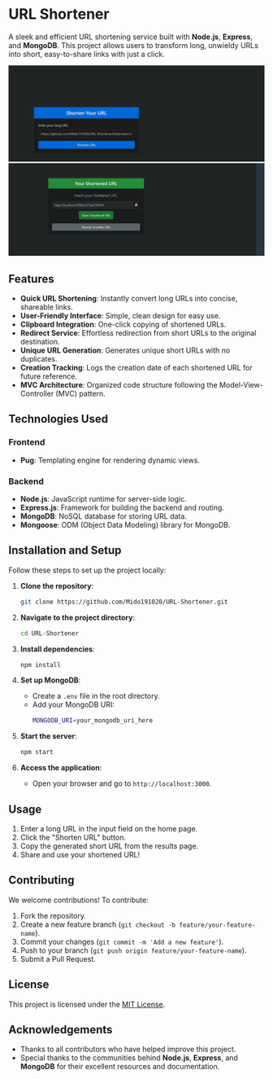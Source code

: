 # URL Shortener

A sleek and efficient URL shortening service built with **Node.js**, **Express**, and **MongoDB**. This project allows users to transform long, unwieldy URLs into short, easy-to-share links with just a click.

![URL Shortener Input](https://github.com/Mido191020/URL-Shortener/blob/main/Screenshot%202024-09-08%20163836.png)
![URL Shortener Result](https://github.com/Mido191020/URL-Shortener/blob/main/Screenshot%202024-09-08%20163830.png)

## Features

- **Quick URL Shortening**: Instantly convert long URLs into concise, shareable links.
- **User-Friendly Interface**: Simple, clean design for easy use.
- **Clipboard Integration**: One-click copying of shortened URLs.
- **Redirect Service**: Effortless redirection from short URLs to the original destination.
- **Unique URL Generation**: Generates unique short URLs with no duplicates.
- **Creation Tracking**: Logs the creation date of each shortened URL for future reference.
- **MVC Architecture**: Organized code structure following the Model-View-Controller (MVC) pattern.

## Technologies Used

### Frontend
- **Pug**: Templating engine for rendering dynamic views.

### Backend
- **Node.js**: JavaScript runtime for server-side logic.
- **Express.js**: Framework for building the backend and routing.
- **MongoDB**: NoSQL database for storing URL data.
- **Mongoose**: ODM (Object Data Modeling) library for MongoDB.

## Installation and Setup

Follow these steps to set up the project locally:

1. **Clone the repository**:
   ```bash
   git clone https://github.com/Mido191020/URL-Shortener.git
   ```

2. **Navigate to the project directory**:
   ```bash
   cd URL-Shortener
   ```

3. **Install dependencies**:
   ```bash
   npm install
   ```

4. **Set up MongoDB**:
   - Create a `.env` file in the root directory.
   - Add your MongoDB URI:
     ```bash
     MONGODB_URI=your_mongodb_uri_here
     ```

5. **Start the server**:
   ```bash
   npm start
   ```

6. **Access the application**:
   - Open your browser and go to `http://localhost:3000`.

## Usage

1. Enter a long URL in the input field on the home page.
2. Click the "Shorten URL" button.
3. Copy the generated short URL from the results page.
4. Share and use your shortened URL!

## Contributing

We welcome contributions! To contribute:

1. Fork the repository.
2. Create a new feature branch (`git checkout -b feature/your-feature-name`).
3. Commit your changes (`git commit -m 'Add a new feature'`).
4. Push to your branch (`git push origin feature/your-feature-name`).
5. Submit a Pull Request.

## License

This project is licensed under the [MIT License](LICENSE).

## Acknowledgements

- Thanks to all contributors who have helped improve this project.
- Special thanks to the communities behind **Node.js**, **Express**, and **MongoDB** for their excellent resources and documentation.
